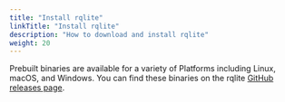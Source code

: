 ```yaml
---
title: "Install rqlite"
linkTitle: "Install rqlite"
description: "How to download and install rqlite"
weight: 20
---
```

Prebuilt binaries are available for a variety of Platforms including Linux, macOS, and Windows. You can find these binaries on the rqlite [GitHub releases page](https://github.com/rqlite/rqlite/releases).